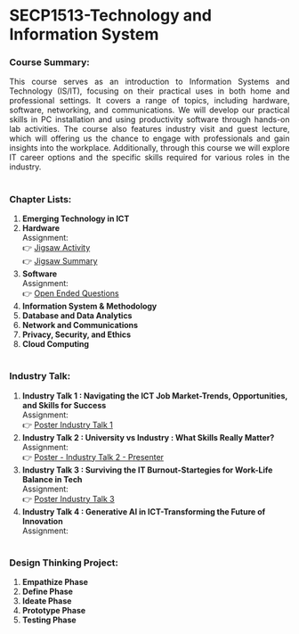 # SECP1513-Technology and Information System

### Course Summary:

<p align="justify">This course serves as an introduction to Information Systems and Technology (IS/IT), focusing on their practical uses in both home and professional settings. It covers a range of topics, including hardware, software, networking, and communications. We will develop our practical skills in PC installation and using productivity software through hands-on lab activities. The course also features industry visit and guest lecture, which will offering us the chance to engage with professionals and gain insights into the workplace. Additionally, through this course we will explore IT career options and the specific skills required for various roles in the industry.</p>


# 

### Chapter Lists:
1.	<b>Emerging Technology in ICT </b>   
2.	<b>Hardware </b></br>
    Assignment: </br>
    👉 [Jigsaw Activity](https://github.com/arul1001/SECP1513-Technology-and-Information-System/blob/cb79981214131086eea4f561b754d96cdc529314/Jigsaw_Activity_Group3_System_Unit_and_Its_Componnets.pdf) </br>
    👉 [Jigsaw Summary](https://github.com/arul1001/SECP1513-Technology-and-Information-System/blob/cb79981214131086eea4f561b754d96cdc529314/Jigsaw_Group%20Summary.pdf
)
3.	<b>Software </b></br>
    Assignment: </br>
    👉 [Open Ended Questions](https://github.com/arul1001/SECP1513-Technology-and-Information-System/blob/f262a1006fa9d23a1e6b03b04a8d7969827ca378/Chapter3_Software-Open-Ended_Questions.pdf) </br>
6.	<b> Information System & Methodology </b>
7.	<b> Database and Data Analytics </b>
8.	<b> Network and Communications </b>
9.	<b> Privacy, Security, and Ethics </b>
10.	<b> Cloud Computing </b>

# 

### Industry Talk:
1. <b>Industry Talk 1 : Navigating the ICT Job Market-Trends, Opportunities, and Skills for Success </b> </br>
   Assignment: </br>
   👉 [Poster Industry Talk 1](https://github.com/arul1001/SECP1513-Technology-and-Information-System/blob/389927d5028822f09f8d0d9664099ae100bade86/Group3_SECP1513_Industry_Talk1.pdf
)
3. <b>Industry Talk 2 : University vs Industry : What Skills Really Matter? </b> </br>
   Assignment: </br>
   👉 [Poster - Industry Talk 2 - Presenter](https://github.com/arul1001/SECP1513-Technology-and-Information-System/blob/389927d5028822f09f8d0d9664099ae100bade86/Group3_Industry_Talk2_Presenter.pdf
) 
5. <b> Industry Talk 3 : Surviving the IT Burnout-Startegies for Work-Life Balance in Tech </b> </br>
   Assignment: </br>
   👉 [Poster Industry Talk 3](https://github.com/arul1001/SECP1513-Technology-and-Information-System/blob/389927d5028822f09f8d0d9664099ae100bade86/Group3_SECP1513_Industry_Talk3.pdf
)
7. <b> Industry Talk 4 : Generative AI in ICT-Transforming the Future of Innovation </b> </br>
   Assignment:

# 

### Design Thinking Project:
1. <b>Empathize Phase</b>
2. <b>Define Phase</b>
3. <b>Ideate Phase</b>
4. <b>Prototype Phase</b>
5. <b>Testing Phase</b>
   
